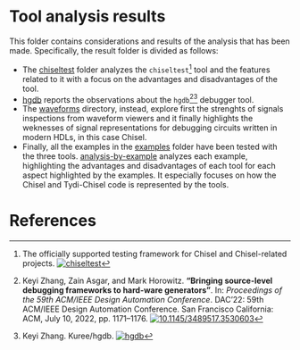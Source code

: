 # Tool analysis results
This folder contains considerations and results of the analysis that has been made. Specifically, the result folder is divided as follows:
- The [chiseltest](chiseltest) folder analyzes the `chiseltest`[^1] tool and the features related to it with a focus on the advantages and disadvantages of the tool.
- [hgdb](hgdb) reports the observations about the `hgdb`[^4][^5] debugger tool.
- The [waveforms](waveforms) directory, instead, explore first the strenghts of signals inspections from waveform viewers and it finally highlights the weknesses of signal representations for debugging circuits written in modern HDLs, in this case Chisel.
- Finally,  all the examples in the [examples](../examples/) folder have been tested with the three tools. [analysis-by-example](analysis-by-example) analyzes each example, highlighting the advantages and disadvantages of each tool for each aspect highlighted by the examples. It especially focuses on how the Chisel and Tydi-Chisel code is represented by the tools.


# References
[^1]: The officially supported testing framework for Chisel and Chisel-related projects. [![chiseltest](https://img.shields.io/badge/Github_Page-chiseltest-green)](https://github.com/ucb-bar/chiseltest)

[^2]: Chisel, an open-source hardware description language (Constructing Hardware in a Scala Embedded Language). [![chisel](https://img.shields.io/badge/Github_Page-chisel-green)](https://github.com/chipsalliance/chisel)

[^3]: ScalaTest, a testing framework for the Scala ecosystem. [![scalatest](https://img.shields.io/badge/Web_Page-www.scalatest.org-blue)](https://www.scalatest.org/)


[^4]: Keyi Zhang, Zain Asgar, and Mark Horowitz. **“Bringing source-level debugging frameworks to hard-ware generators”**. In: *Proceedings of the 59th ACM/IEEE Design Automation Conference*. DAC’22: 59th ACM/IEEE Design Automation Conference. San Francisco California: ACM, July 10, 2022, pp. 1171–1176. [![10.1145/3489517.3530603](https://zenodo.org/badge/DOI/10.1145/3489517.3530603.svg)](https://dl.acm.org/doi/10.1145/3489517.3530603)

[^5]: Keyi Zhang. Kuree/hgdb. [![hgdb](https://img.shields.io/badge/Github_Page-hgdb-green)](https://github.com/Kuree/hgdb)